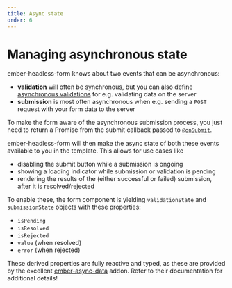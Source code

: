 ```yaml
---
title: Async state
order: 6
---
```


# Managing asynchronous state

ember-headless-form knows about two events that can be asynchronous:

- **validation** will often be synchronous, but you can also define [asynchronous validations](../../validation/custom-validation.md#asynchronous-validation) for e.g. validating data on the server
- **submission** is most often asynchronous when e.g. sending a `POST` request with your form data to the server

To make the form aware of the asynchronous submission process, you just need to return a Promise from the submit callback passed to [`@onSubmit`](../data/index.md#getting-data-out).

ember-headless-form will then make the async state of both these events available to you in the template. This allows for use cases like

- disabling the submit button while a submission is ongoing
- showing a loading indicator while submission or validation is pending
- rendering the results of the (either successful or failed) submission, after it is resolved/rejected

To enable these, the form component is yielding `validationState` and `submissionState` objects with these properties:

- `isPending`
- `isResolved`
- `isRejected`
- `value` (when resolved)
- `error` (when rejected)

These derived properties are fully reactive and typed, as these are provided by the excellent [ember-async-data](https://github.com/tracked-tools/ember-async-data) addon. Refer to their documentation for additional details!
